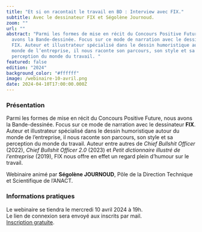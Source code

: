 ```yaml
---
title: "Et si on racontait le travail en BD : Interview avec FIX."
subtitle: Avec le dessinateur FIX et Ségolène Journoud.
zoom: ""
url: ""
abstract: "Parmi les formes de mise en récit du Concours Positive Future, nous
  avons la Bande-dessinée. Focus sur ce mode de narration avec le dessinateur
  FIX. Auteur et illustrateur spécialisé dans le dessin humoristique autour du
  monde de l’entreprise, il nous raconte son parcours, son style et sa
  perception du monde du travail. "
featured: false
edition: "2024"
background_color: "#ffffff"
image: /webinaire-10-avril.png
date: 2024-04-10T17:00:00.000Z
---
```

### Présentation

Parmi les formes de mise en récit du Concours Positive Future, nous avons la Bande-dessinée. Focus sur ce mode de narration avec le dessinateur **FIX**. Auteur et illustrateur spécialisé dans le dessin humoristique autour du monde de l’entreprise, il nous raconte son parcours, son style et sa perception du monde du travail. Auteur entre autres de *Chief Bullshit Officer* (2022), *Chief Bullshit Officer 2.0* (2023) et *Petit dictionnaire illustré de l’entreprise* (2019), FIX nous offre en effet un regard plein d’humour sur le travail. 

Webinaire animé par **Ségolène JOURNOUD**, Pôle de la Direction Technique et Scientifique de l’ANACT.

### Informations pratiques

Le webinaire se tiendra le mercredi 10 avril 2024 à 19h. \
Le lien de connexion sera envoyé aux inscrits par mail. \
[Inscription gratuite](https://positivefuture2024.wixsite.com/inscriptions/event-details/et-si-on-racontait-le-travail-en-bd-interview-avec-fix/form).
